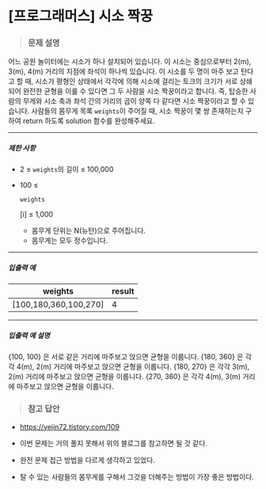 # [프로그래머스] 시소 짝꿍

> ### 문제 설명

어느 공원 놀이터에는 시소가 하나 설치되어 있습니다. 이 시소는 중심으로부터 2(m), 3(m), 4(m) 거리의 지점에 좌석이 하나씩 있습니다.
이 시소를 두 명이 마주 보고 탄다고 할 때, 시소가 평형인 상태에서 각각에 의해 시소에 걸리는 토크의 크기가 서로 상쇄되어 완전한 균형을 이룰 수 있다면 그 두 사람을 시소 짝꿍이라고 합니다. 즉, 탑승한 사람의 무게와 시소 축과 좌석 간의 거리의 곱이 양쪽 다 같다면 시소 짝꿍이라고 할 수 있습니다.
사람들의 몸무게 목록 `weights`이 주어질 때, 시소 짝꿍이 몇 쌍 존재하는지 구하여 return 하도록 solution 함수를 완성해주세요.

------

##### 제한 사항

- 2 ≤ `weights`의 길이 ≤ 100,000

- 100 ≤

   

  ```
  weights
  ```

  [i] ≤ 1,000

  - 몸무게 단위는 N(뉴턴)으로 주어집니다.
  - 몸무게는 모두 정수입니다.

------

##### 입출력 예

| weights               | result |
| --------------------- | ------ |
| [100,180,360,100,270] | 4      |

------

##### 입출력 예 설명

{100, 100} 은 서로 같은 거리에 마주보고 앉으면 균형을 이룹니다.
{180, 360} 은 각각 4(m), 2(m) 거리에 마주보고 앉으면 균형을 이룹니다.
{180, 270} 은 각각 3(m), 2(m) 거리에 마주보고 앉으면 균형을 이룹니다.
{270, 360} 은 각각 4(m), 3(m) 거리에 마주보고 앉으면 균형을 이룹니다.

> ### 참고 답안

- https://yejin72.tistory.com/109

- 이번 문제는 거의 풀지 못해서 위의 블로그를 참고하면 될 것 같다.
- 완전 문제 접근 방법을 다르게 생각하고 있었다. 
- 탈 수 있는 사람들의 몸무게를 구해서 그것을 더해주는 방법이 가장 좋은 방법이다.

